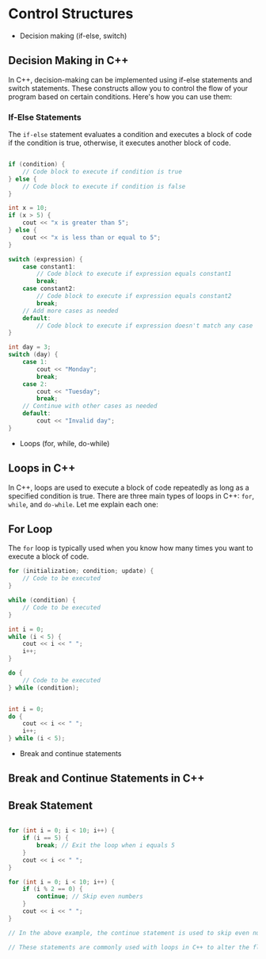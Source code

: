 # Control Structures

- Decision making (if-else, switch)

## Decision Making in C++

In C++, decision-making can be implemented using if-else statements and switch statements. These constructs allow you to control the flow of your program based on certain conditions. Here's how you can use them:

### If-Else Statements

The `if-else` statement evaluates a condition and executes a block of code if the condition is true, otherwise, it executes another block of code.

```cpp

if (condition) {
    // Code block to execute if condition is true
} else {
    // Code block to execute if condition is false
}

int x = 10;
if (x > 5) {
    cout << "x is greater than 5";
} else {
    cout << "x is less than or equal to 5";
}

switch (expression) {
    case constant1:
        // Code block to execute if expression equals constant1
        break;
    case constant2:
        // Code block to execute if expression equals constant2
        break;
    // Add more cases as needed
    default:
        // Code block to execute if expression doesn't match any case
}

int day = 3;
switch (day) {
    case 1:
        cout << "Monday";
        break;
    case 2:
        cout << "Tuesday";
        break;
    // Continue with other cases as needed
    default:
        cout << "Invalid day";
}

```

- Loops (for, while, do-while)

## Loops in C++

In C++, loops are used to execute a block of code repeatedly as long as a specified condition is true. There are three main types of loops in C++: `for`, `while`, and `do-while`. Let me explain each one:

## For Loop

The `for` loop is typically used when you know how many times you want to execute a block of code.

```cpp
for (initialization; condition; update) {
    // Code to be executed
}

while (condition) {
    // Code to be executed
}

int i = 0;
while (i < 5) {
    cout << i << " ";
    i++;
}

do {
    // Code to be executed
} while (condition);


int i = 0;
do {
    cout << i << " ";
    i++;
} while (i < 5);

```

- Break and continue statements

## Break and Continue Statements in C++

## Break Statement

```cpp

for (int i = 0; i < 10; i++) {
    if (i == 5) {
        break; // Exit the loop when i equals 5
    }
    cout << i << " ";
}

for (int i = 0; i < 10; i++) {
    if (i % 2 == 0) {
        continue; // Skip even numbers
    }
    cout << i << " ";
}

// In the above example, the continue statement is used to skip even numbers and continue with the next iteration of the loop.

// These statements are commonly used with loops in C++ to alter the flow of control within the loop based on certain conditions.

```
